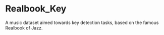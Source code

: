 # Realbook_Key
 A music dataset aimed towards key detection tasks, based on the famous Realbook of Jazz.
